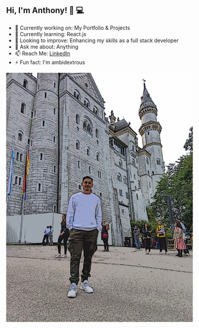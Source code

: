 ## Hi, I'm Anthony! 👋 💻


- 🔭 Currently working on: My Portfolio & Projects
- 🌱 Currently learning: React.js
- 🤔 Looking to improve: Enhancing my skills as a full stack developer
- 💬 Ask me about: Anything
- 📫 Reach Me: [LinkedIn](https://www.linkedin.com/in/anthony-guerrero-63a3a8199/)
- ⚡ Fun fact: I'm ambidextrous

![](/images/Me-in-Germany.jpg)
